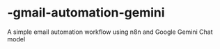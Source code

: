 # -gmail-automation-gemini
A simple email automation workflow using n8n and Google Gemini Chat model
